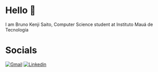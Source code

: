 # Hello 👋
I am Bruno Kenji Saito, Computer Science student at Instituto Mauá de Tecnologia

# Socials
[![Gmail](https://img.shields.io/badge/Gmail-D14836?style=for-the-badge&logo=gmail&logoColor=white)](bruno.kenji15@gmail.com)
[![Linkedin](https://img.shields.io/badge/LinkedIn-0077B5?style=for-the-badge&logo=linkedin&logoColor=white)](https://www.linkedin.com/in/bruno-saito-2032b8251/)
